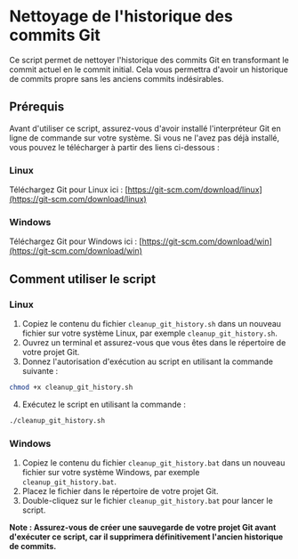 # Nettoyage de l'historique des commits Git

Ce script permet de nettoyer l'historique des commits Git en transformant le commit actuel en le commit initial. Cela vous permettra d'avoir un historique de commits propre sans les anciens commits indésirables.

## Prérequis

Avant d'utiliser ce script, assurez-vous d'avoir installé l'interpréteur Git en ligne de commande sur votre système. Si vous ne l'avez pas déjà installé, vous pouvez le télécharger à partir des liens ci-dessous :

### Linux

Téléchargez Git pour Linux ici : [https://git-scm.com/download/linux](https://git-scm.com/download/linux)

### Windows

Téléchargez Git pour Windows ici : [https://git-scm.com/download/win](https://git-scm.com/download/win)

## Comment utiliser le script

### Linux

1. Copiez le contenu du fichier `cleanup_git_history.sh` dans un nouveau fichier sur votre système Linux, par exemple `cleanup_git_history.sh`.
2. Ouvrez un terminal et assurez-vous que vous êtes dans le répertoire de votre projet Git.
3. Donnez l'autorisation d'exécution au script en utilisant la commande suivante :
```bash
chmod +x cleanup_git_history.sh
```
4. Exécutez le script en utilisant la commande :
```bash
./cleanup_git_history.sh
```

### Windows

1. Copiez le contenu du fichier `cleanup_git_history.bat` dans un nouveau fichier sur votre système Windows, par exemple `cleanup_git_history.bat`.
2. Placez le fichier dans le répertoire de votre projet Git.
3. Double-cliquez sur le fichier `cleanup_git_history.bat` pour lancer le script.

**Note : Assurez-vous de créer une sauvegarde de votre projet Git avant d'exécuter ce script, car il supprimera définitivement l'ancien historique de commits.**
